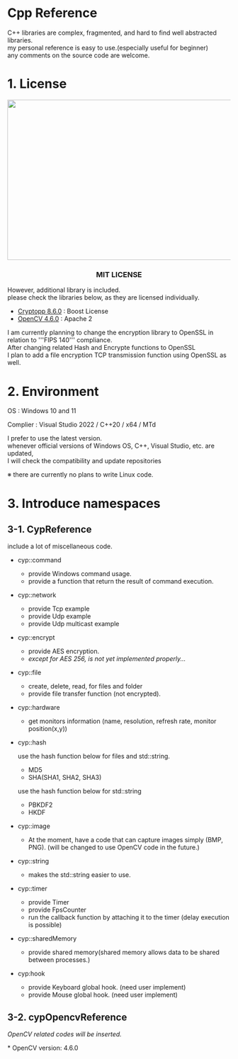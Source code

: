 # Cpp Reference

C++ libraries are complex, fragmented, and hard to find well abstracted libraries.  
my personal reference is easy to use.(especially useful for beginner)  
any comments on the source code are welcome.

# 1. License

<p align="center">
    <img src="https://i.imgur.com/GklIXU7.png"  width="560" height="362.25"/></center>
</p>

<h3 align="center">MIT LICENSE</h1>

However, additional library is included.  
please check the libraries below, as they are licensed individually.  
- [Cryptopp 8.6.0](https://github.com/weidai11/cryptopp) : Boost License
- [OpenCV 4.6.0](https://opencv.org/license/) : Apache 2


I am currently planning to change the encryption library to OpenSSL in relation to '''FIPS 140''' compliance.  
After changing related Hash and Encrypte functions to OpenSSL  
I plan to add a file encryption TCP transmission function using OpenSSL as well.


# 2. Environment


OS : Windows 10 and 11

Complier : Visual Studio 2022 / C++20 / x64 / MTd


I prefer to use the latest version.  
whenever official versions of Windows OS, C++, Visual Studio, etc. are updated,  
I will check the compatibility and update repositories

※ there are currently no plans to write Linux code.

# 3. Introduce namespaces
## 3-1. CypReference
include a lot of miscellaneous code.

- cyp::command
    + provide Windows command usage.
    + provide a function that return the result of command execution. 

- cyp::network
    + provide Tcp example
    + provide Udp example
    + provide Udp multicast example

- cyp::encrypt
    + provide AES encryption.
    + *except for AES 256, is not yet implemented properly...*
 
- cyp::file
    + create, delete, read, for files and folder
    + provide file transfer function (not encrypted).

- cyp::hardware
    + get monitors information (name, resolution, refresh rate, monitor position(x,y))

- cyp::hash

     use the hash function below for files and std::string.
    + MD5
    + SHA(SHA1, SHA2, SHA3)
     
     use the hash function below for std::string
    + PBKDF2
    + HKDF
   
- cyp::image
    + At the moment, have a code that can capture images simply (BMP, PNG). (will be changed to use OpenCV code in the future.)

- cyp::string
    + makes the std::string easier to use.
    
- cyp::timer
    + provide Timer
    + provide FpsCounter
    + run the callback function by attaching it to the timer (delay execution is possible)
 
- cyp::sharedMemory
    + provide shared memory(shared memory allows data to be shared between processes.)

- cyp:hook
    + provide Keyboard global hook. (need user implement)
    + provide Mouse global hook. (need user implement)

## 3-2. cypOpencvReference
*OpenCV related codes will be inserted.*

\* OpenCV version: 4.6.0

    
